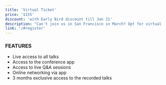 ```yaml
---
title: 'Virtual Ticket'
price: '$155'
discount: 'with Early Bird discount till Jan 21'
description: "Can't join us in San Francisco in March? Opt for virtual attendance!"
link: '/#register'
---
```


### FEATURES

- Live access to all talks
- Access to the conference app
- Access to live Q&A sessions
- Online networking via app
- 3 months exclusive access to the recorded talks

